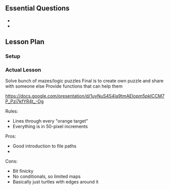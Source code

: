 ## Essential Questions

-
-

## Lesson Plan

### Setup

### Actual Lesson


Solve bunch of mazes/logic puzzles
Final is to create own puzzle and share with someone else
Provide functions that can help them

https://docs.google.com/presentation/d/1uyNuS4S4Ia9tmAEIopm5pkICCM7P_Pzi7kfYR4t_-Og


Rules:
- Lines through every "orange target"
- Everything is in 50-pixel increments

Pros:
- Good introduction to file paths
- 

Cons:
- Bit finicky
- No conditionals, so limited maps
- Basically just turtles with edges around it
